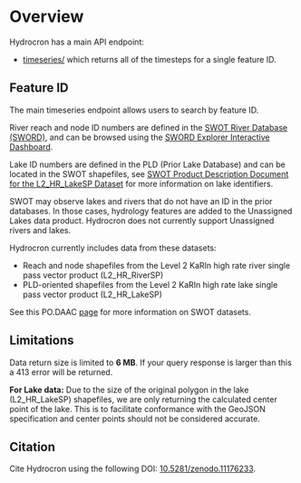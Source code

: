 # Overview

Hydrocron has a main API endpoint:

- [timeseries/](/timeseries) which returns all of the timesteps for a single feature ID.

## Feature ID

The main timeseries endpoint allows users to search by feature ID.

River reach and node ID numbers are defined in the [SWOT River Database (SWORD)](https://doi.org/10.1029/2021WR030054),
and can be browsed using the [SWORD Explorer Interactive Dashboard](https://www.swordexplorer.com/).

Lake ID numbers are defined in the PLD (Prior Lake Database) and can be located in the SWOT shapefiles, see [SWOT Product Description Document for the L2_HR_LakeSP Dataset](https://podaac.jpl.nasa.gov/SWOT?tab=datasets-information&sections=about) for more information on lake identifiers.

SWOT may observe lakes and rivers that do not have an ID in the prior databases. In those cases, hydrology features are added to the Unassigned Lakes data product.
Hydrocron does not currently support Unassigned rivers and lakes.

Hydrocron currently includes data from these datasets:

- Reach and node shapefiles from the Level 2 KaRIn high rate river single pass vector product (L2_HR_RiverSP)
- PLD-oriented shapefiles from the Level 2 KaRIn high rate lake single pass vector product (L2_HR_LakeSP)

See this PO.DAAC [page](https://podaac.jpl.nasa.gov/SWOT?tab=datasets-information&sections=about) for more information on SWOT datasets.

## Limitations

Data return size is limited to **6 MB**. If your query response is larger than this a 413 error will be returned.

**For Lake data:** Due to the size of the original polygon in the lake (L2_HR_LakeSP) shapefiles, we are only returning the calculated center point of the lake. This is to facilitate conformance with the GeoJSON specification and center points should not be considered accurate.

## Citation

Cite Hydrocron using the following DOI: [10.5281/zenodo.11176233](https://doi.org/10.5281/zenodo.11176233).

